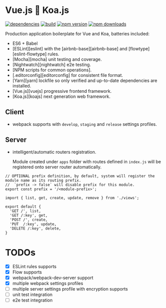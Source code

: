Vue.js :revolving_hearts: Koa.js
================================
[![dependencies](https://david-dm.org/jimzhan/prototype.js.svg)](https://david-dm.org/jimzhan/prototype.js.svg)
[![build](https://travis-ci.org/jimzhan/prototype.js.svg?branch=master)](https://travis-ci.org/jimzhan/prototype.js)
[![npm version](https://img.shields.io/npm/v/prototype.js.svg?style=flat-square)](https://www.npmjs.com/package/prototype.js)
[![npm downloads](https://img.shields.io/npm/dm/prototype.js.svg?style=flat-square)](https://www.npmjs.com/package/prototype.js)

Production application boilerplate for Vue and Koa, batteries included:
+ ES6 + Babel
+ [ESLint][eslint] with the [airbnb-base][airbnb-base] and [flowtype][eslint-flowtype] rules.
+ [Mocha][mocha] unit testing and coverage.
+ [Nightwatch][nightwatch] e2e testing.
+ [NPM scripts for common operations].
+ [.editorconfig][editorconfig] for consistent file format.
+ [Yarn][yarn] lockfile so only verified and up-to-date dependencies are installed.
+ [Vue.js][vuejs] progressive frontend framework.
+ [Koa.js][koajs] next generation web framework.


## Client
* webpack supports with `develop`, `staging` and `release` settings profiles.

## Server
* intelligent/automatic routers registration.

  Module created under `apps` folder with routes defined in `index.js` will be registered onto server router automatically.
```javscript
// OPTIONAL prefix definition, by default, system will register the module name as its routing prefix.
//  `prefix -> false` will disable prefix for this module.
export const prefix = '/<module-prefix>';

import { list, get, create, update, remove } from './views';

export default {
  'GET /', list,
  'GET /:key', get,
  'POST /', create,
  'PUT  /:key', update,
  'DELETE /:key', delete,
}
```

TODOs
=====
- [x] ESLint rules supports
- [x] Flow supports
- [x] webpack/webpack-dev-server support
- [x] multiple webpack settings profiles
- [ ] multiple server settings profile with encryption supports
- [ ] unit test integration
- [ ] e2e test integration
